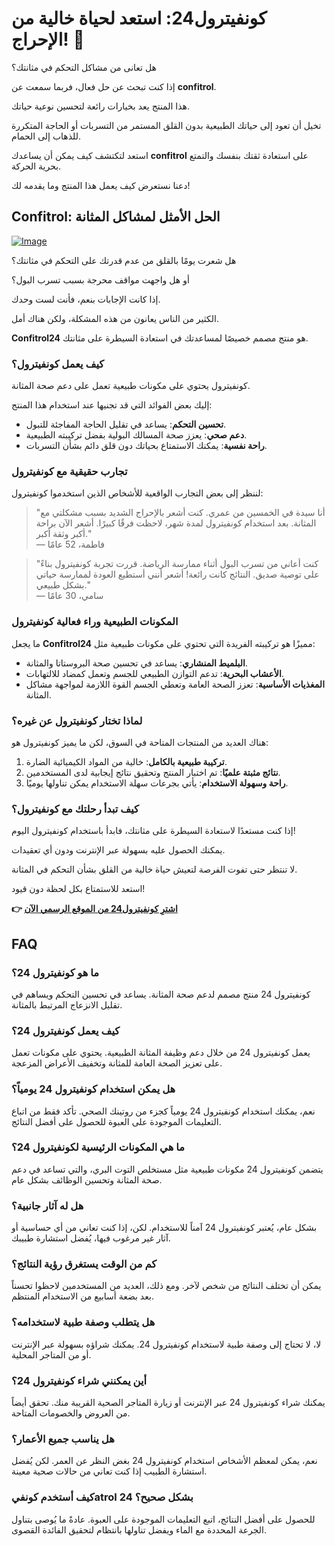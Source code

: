 # كونفيترول24: استعد لحياة خالية من الإحراج! 🚀

هل تعانى من مشاكل التحكم في مثانتك؟ 

إذا كنت تبحث عن حل فعال، فربما سمعت عن **confitrol**. 

هذا المنتج يعد بخيارات رائعة لتحسين نوعية حياتك. 

تخيل أن تعود إلى حياتك الطبيعية بدون القلق المستمر من التسربات أو الحاجة المتكررة للذهاب إلى الحمام. 

استعد لتكتشف كيف يمكن أن يساعدك **confitrol** على استعادة ثقتك بنفسك والتمتع بحرية الحركة. 

دعنا نستعرض كيف يعمل هذا المنتج وما يقدمه لك!

## Confitrol: الحل الأمثل لمشاكل المثانة

[![Image](https://www2.sellhealth.com/233/confitrol24-3-1.jpg)](https://gchaffi.com/yAkAHXeG)

هل شعرت يومًا بالقلق من عدم قدرتك على التحكم في مثانتك؟ 

أو هل واجهت مواقف محرجة بسبب تسرب البول؟

إذا كانت الإجابات بنعم، فأنت لست وحدك.

الكثير من الناس يعانون من هذه المشكلة، ولكن هناك أمل.

**Confitrol24** هو منتج مصمم خصيصًا لمساعدتك في استعادة السيطرة على مثانتك.

### كيف يعمل كونفيترول؟

كونفيترول يحتوي على مكونات طبيعية تعمل على دعم صحة المثانة. 

إليك بعض الفوائد التي قد تجنيها عند استخدام هذا المنتج:

- **تحسين التحكم**: يساعد في تقليل الحاجة المفاجئة للتبول.
- **دعم صحي**: يعزز صحة المسالك البولية بفضل تركيبته الطبيعية.
- **راحة نفسية**: يمكنك الاستمتاع بحياتك دون قلق دائم بشأن التسربات.

### تجارب حقيقية مع كونفيترول

لننظر إلى بعض التجارب الواقعية للأشخاص الذين استخدموا كونفيترول:

> "أنا سيدة في الخمسين من عمري. كنت أشعر بالإحراج الشديد بسبب مشكلتي مع المثانة. بعد استخدام كونفيترول لمدة شهر، لاحظت فرقًا كبيرًا. أشعر الآن براحة أكبر وثقة أكبر."  
> — فاطمة، 52 عامًا

> "كنت أعاني من تسرب البول أثناء ممارسة الرياضة. قررت تجربة كونفيترول بناءً على توصية صديق. النتائج كانت رائعة! أشعر أنني أستطيع العودة لممارسة حياتي بشكل طبيعي."  
> — سامي، 30 عامًا

### المكونات الطبيعية وراء فعالية كونفيترول

ما يجعل **Confitrol24** مميزًا هو تركيبته الفريدة التي تحتوي على مكونات طبيعية مثل:

- **البلميط المنشاري**: يساعد في تحسين صحة البروستاتا والمثانة.
- **الأعشاب البحرية**: تدعم التوازن الطبيعي للجسم وتعمل كمضاد للالتهابات.
- **المغذيات الأساسية**: تعزز الصحة العامة وتعطي الجسم القوة اللازمة لمواجهة مشاكل المثانة.

### لماذا تختار كونفيترول عن غيره؟

هناك العديد من المنتجات المتاحة في السوق، لكن ما يميز كونفيترول هو:

1. **تركيبة طبيعية بالكامل**: خالية من المواد الكيميائية الضارة.
2. **نتائج مثبتة علميًا**: تم اختبار المنتج وتحقيق نتائج إيجابية لدى المستخدمين.
3. **راحة وسهولة الاستخدام**: يأتي بجرعات سهلة الاستخدام يمكن تناولها يوميًا.

### كيف تبدأ رحلتك مع كونفيترول؟

إذا كنت مستعدًا لاستعادة السيطرة على مثانتك، فابدأ باستخدام كونفيترول اليوم!

يمكنك الحصول عليه بسهولة عبر الإنترنت ودون أي تعقيدات.

لا تنتظر حتى تفوت الفرصة لتعيش حياة خالية من القلق بشأن التحكم في المثانة.

استعد للاستمتاع بكل لحظة دون قيود!



**👉 [اشترِ كونفيترول24 من الموقع الرسمي الآن](https://gchaffi.com/yAkAHXeG)**

## FAQ

### ما هو كونفيترول 24؟
كونفيترول 24 منتج مصمم لدعم صحة المثانة. يساعد في تحسين التحكم ويساهم في تقليل الانزعاج المرتبط بالمثانة.

### كيف يعمل كونفيترول 24؟
يعمل كونفيترول 24 من خلال دعم وظيفة المثانة الطبيعية. يحتوي على مكونات تعمل على تعزيز الصحة العامة للمثانة وتخفيف الأعراض المزعجة.

### هل يمكن استخدام كونفيترول 24 يومياً؟
نعم، يمكنك استخدام كونفيترول 24 يومياً كجزء من روتينك الصحي. تأكد فقط من اتباع التعليمات الموجودة على العبوة للحصول على أفضل النتائج.

### ما هي المكونات الرئيسية لكونفيترول 24؟
يتضمن كونفيترول 24 مكونات طبيعية مثل مستخلص التوت البري، والتي تساعد في دعم صحة المثانة وتحسين الوظائف بشكل عام.

### هل له آثار جانبية؟
بشكل عام، يُعتبر كونفيترول 24 آمناً للاستخدام. لكن، إذا كنت تعاني من أي حساسية أو آثار غير مرغوب فيها، يُفضل استشارة طبيبك.

### كم من الوقت يستغرق رؤية النتائج؟
يمكن أن تختلف النتائج من شخص لآخر. ومع ذلك، العديد من المستخدمين لاحظوا تحسناً بعد بضعة أسابيع من الاستخدام المنتظم.

### هل يتطلب وصفة طبية لاستخدامه؟
لا، لا تحتاج إلى وصفة طبية لاستخدام كونفيترول 24. يمكنك شراؤه بسهولة عبر الإنترنت أو من المتاجر المحلية.

### أين يمكنني شراء كونفيترول 24؟
يمكنك شراء كونفيترول 24 عبر الإنترنت أو زيارة المتاجر الصحية القريبة منك. تحقق أيضاً من العروض والخصومات المتاحة.

### هل يناسب جميع الأعمار؟
نعم، يمكن لمعظم الأشخاص استخدام كونفيترول 24 بغض النظر عن العمر. لكن يُفضل استشارة الطبيب إذا كنت تعاني من حالات صحية معينة.

### كيف أستخدم كونفيatrol 24 بشكل صحيح؟  
للحصول على أفضل النتائج، اتبع التعليمات الموجودة على العبوة. عادةً ما يُوصى بتناول الجرعة المحددة مع الماء ويفضل تناولها بانتظام لتحقيق الفائدة القصوى.